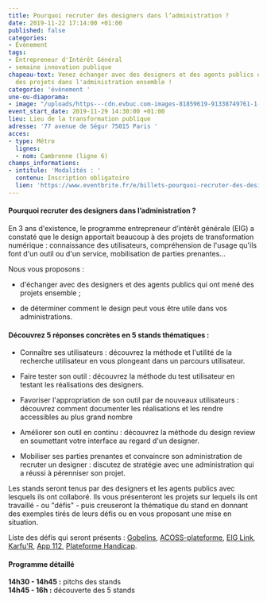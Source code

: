 ```yaml
---
title: Pourquoi recruter des designers dans l’administration ?
date: 2019-11-22 17:14:00 +01:00
published: false
categories:
- Évènement
tags:
- Entrepreneur d'Intérêt Général
- semaine innovation publique
chapeau-text: Venez échanger avec des designers et des agents publics qui ont mené
  des projets dans l'administration ensemble !
categorie: 'évènement '
une-ou-diaporama:
- image: "/uploads/https---cdn.evbuc.com-images-81859619-91338749761-1-original.jpg"
event_start_date: 2019-11-29 14:30:00 +01:00
lieu: Lieu de la transformation publique
adresse: '77 avenue de Ségur 75015 Paris '
acces:
- type: Métro
  lignes:
  - nom: Cambronne (ligne 6)
champs_informations:
- intitule: 'Modalités : '
  contenu: Inscription obligatoire
  lien: 'https://www.eventbrite.fr/e/billets-pourquoi-recruter-des-designers-dans-ladministration-81934826271?aff=ebdssbdestsearch '
---
```


#### Pourquoi recruter des designers dans l’administration ?

En 3 ans d'existence, le programme entrepreneur d’intérêt générale (EIG) a constaté que le design apportait beaucoup à des projets de transformation numérique : connaissance des utilisateurs, compréhension de l'usage qu'ils font d'un outil ou d'un service, mobilisation de parties prenantes...

Nous vous proposons :

* d'échanger avec des designers et des agents publics qui ont mené des projets ensemble ;

* de déterminer comment le design peut vous être utile dans vos administrations.

#### Découvrez 5 réponses concrètes en 5 stands thématiques :

* Connaître ses utilisateurs : découvrez la méthode et l'utilité de la recherche utilisateur en vous plongeant dans un parcours utilisateur.
 
* Faire tester son outil : découvrez la méthode du test utilisateur en testant les réalisations des designers.

* Favoriser l'appropriation de son outil par de nouveaux utilisateurs : découvrez comment documenter les réalisations et les rendre accessibles au plus grand nombre

* Améliorer son outil en continu : découvrez la méthode du design review en soumettant votre interface au regard d'un designer.

* Mobiliser ses parties prenantes et convaincre son administration de recruter un designer : discutez de stratégie avec une administration qui a réussi à pérenniser son projet.

Les stands seront tenus par des designers et les agents publics avec lesquels ils ont collaboré. Ils vous présenteront les projets sur lequels ils ont travaillé - ou "défis" - puis creuseront la thématique du stand en donnant des exemples tirés de leurs défis ou en vous proposant une mise en situation.

Liste des défis qui seront présents : [Gobelins](https://entrepreneur-interet-general.etalab.gouv.fr/defis/2018/gobelins.html), [ACOSS-plateforme](https://entrepreneur-interet-general.etalab.gouv.fr/defis/2019/acossplateforme.html), [EIG Link](https://entrepreneur-interet-general.etalab.gouv.fr/defis/2019/eiglink.html), [Karfu'R](https://entrepreneur-interet-general.etalab.gouv.fr/defis/2019/karfur.html), [App 112](https://entrepreneur-interet-general.etalab.gouv.fr/defis/2019/app-112.html), [Plateforme Handicap](https://entrepreneur-interet-general.etalab.gouv.fr/defis/2019/plateforme-handicap.html).

#### Programme détaillé

**14h30 - 14h45 :** pitchs des stands <br>
**14h45 - 16h :** découverte des 5 stands